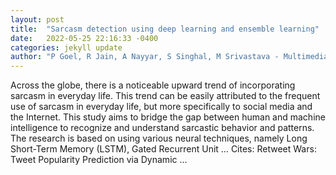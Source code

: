 ```yaml
---
layout: post
title:  "Sarcasm detection using deep learning and ensemble learning"
date:   2022-05-25 22:16:33 -0400
categories: jekyll update
author: "P Goel, R Jain, A Nayyar, S Singhal, M Srivastava - Multimedia Tools and …, 2022"
---
```

Across the globe, there is a noticeable upward trend of incorporating sarcasm in everyday life. This trend can be easily attributed to the frequent use of sarcasm in everyday life, but more specifically to social media and the Internet. This study aims to bridge the gap between human and machine intelligence to recognize and understand sarcastic behavior and patterns. The research is based on using various neural techniques, namely Long Short-Term Memory (LSTM), Gated Recurrent Unit … Cites: ‪Retweet Wars: Tweet Popularity Prediction via Dynamic …‬